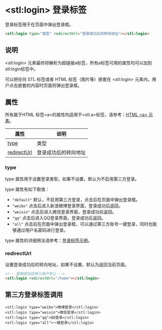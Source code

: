 # &lt;stl:login&gt; 登录标签

登录标签用于在页面中弹出登录框。

```html
<stl:login type="类型" redirectUrl="登录成功后的转向地址"></stl:login>
```

## 说明

&lt;stl:login&gt; 元素最终将解析为超链接a标签，所有a标签可用的属性均可以加到stl:login标签中。

可以把任何 STL 标签或者 HTML 标签（图片等）嵌套在 &lt;stl:login&gt; 元素内，用户点击嵌套的内容时页面将弹出登录框。

## 属性

所有属于HTML 标签&lt;a&gt;的属性均适用于&lt;stl:a&gt;标签，请参考：[HTML &lt;a&gt; 元素](http://docs.siteserver.cn/stl/#/reference_html/a)。

| 属性                                         | 说明                 |
| -------------------------------------------- | -------------------- |
| [type](login?id=type) | 类型             |
| [redirectUrl](login?id=redirectUrl)   | 登录成功后的转向地址             |

### type

type 属性用于设置登录类型，如果不设置，默认为不启用第三方登录。

type 属性有如下取值：

- `"default"` 默认，不启用第三方登录，点击后在页面中弹出登录框。
- `"weibo"` 点击后进入新浪微博登录界面，登录成功后返回。
- `"weixin"` 点击后进入微信登录界面，登录成功后返回。
- `"qq"` 点击后进入QQ登录界面，登录成功后返回。
- `"all"` 点击后在页面中弹出登录框，可以通过第三方账号一键登录，同时也能够通过用户名密码进行登录。

type 属性的详细用法请参考：[登录标签示例](/sample)。

### redirectUrl

设置登录成功后的转向地址，如果不设置，默认为返回当前页面。

```html
<!-- 登录成功后转入用户中心 -->
<stl:login redirectUrl="/home"></stl:login>
```

## 第三方登录标签调用

```
<stl:login type="weibo">微博登录</stl:login>
<stl:login type="weixin">微信登录</stl:login>
<stl:login type="qq">QQ登录</stl:login>
<stl:login type="all">一键登录</stl:login>
```